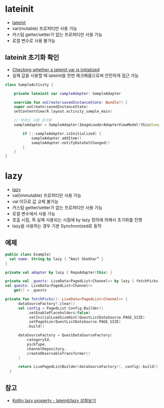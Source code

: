 # lateinit
- [lateinit](https://kotlinlang.org/docs/reference/null-safety.html)
- var(mutable) 프로퍼티만 사용 가능
- 커스텀 getter/setter가 없는 프로퍼티만 사용 가능
- 로컬 변수로 사용 불가능

## lateinit 초기화 확인
- [Checking whether a lateinit var is initialized](https://kotlinlang.org/docs/reference/properties.html#checking-whether-a-lateinit-var-is-initialized-since-12)
- 실제 값을 사용할 때 lateinit을 한번 체크해줌으로써 안전하게 접근 가능

```kotlin
class SampleActivity {

	private lateinit var sampleAdapter: SampleAdapter

	override fun onCreate(savedInstanceState: Bundle?) {
    super.onCreate(savedInstanceState)
    setContentView(R.layout.activity_sample_main)

    // 부르는 시점 초기화
    sampleAdapter = SampleAdapter(ImageLoaderAdapterViewModel(this@SampleMainActivity, 3))

		if (::sampleAdapter.isInitialized) {
			sampleAdapter.addItem()
			sampleAdapter.notifyDataSetChanged()
		}
	}
}
```

# lazy
- [lazy](https://kotlinlang.org/docs/reference/delegated-properties.html#lazy)
- val(immutable) 프로퍼티만 사용 가능
- val 이므로 값 교체 불가능
- 커스텀 getter/setter가 없는 프로퍼티만 사용 가능
- 로컬 변수에서 사용 가능
- 호출 시점, 즉 실제 사용되는 시점에 by lazy 정의에 의해서 초기화를 진행
- lazy을 사용하는 경우 기본 Synchronized로 동작

## 예제
```kotlin
public class Example{
  val name: String by lazy { “Amit Shekhar” }
}
```
```kotlin
private val adapter by lazy { RepoAdapter(this) }
```

```kotlin
private val _quests: LiveData<PagedList<Channel>> by lazy { fetchPicks() }
val quests: LiveData<PagedList<Channel>>
    get() = _quests

private fun fetchPicks(): LiveData<PagedList<Channel>> {
      dataSourceFactory?.clear()
      val config = PagedList.Config.Builder()
          .setEnablePlaceholders(false)
          .setInitialLoadSizeHint(QuestListDataSource.PAGE_SIZE)
          .setPageSize(QuestListDataSource.PAGE_SIZE)
          .build()

      dataSourceFactory = QuestDataSourceFactory(
          categoryId,
          pickType,
          channelRepository,
          createObservableTransformer()
      )

      return LivePagedListBuilder(dataSourceFactory!!, config).build()
  }
```

## 참고
- [Kotlin lazy property - lateinit/lazy 살펴보기](https://thdev.tech/kotlin/2018/03/25/Kotlin-lateinit-lazy/)